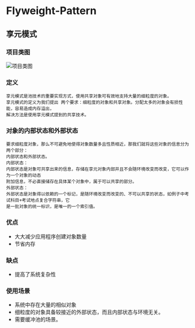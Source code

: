 # Flyweight-Pattern
## 享元模式
### 项目类图
![项目类图](https://github.com/qiaojiuyuan/Flyweight-Pattern/raw/master/project_class.png)
### 定义
```
享元模式是池技术的重要实现方式，使用共享对象可有效地支持大量的细粒度的对象。
享元模式的定义为我们提出 两个要求：细粒度的对象和共享对象。分配太多的对象会有损性能，容易造成内存溢出，
解决方法是使用享元模式提到的共享技术。
```
### 对象的内部状态和外部状态
```
要求细粒度对象，那么不可避免地使得对象数量多且性质相近，那我们就将这些对象的信息分为两个部分：
内部状态和外部状态。
内部状态：
内部状态是对象可共享出来的信息，存储在享元对象内部并且不会随环境改变而改变，它可以作为一个对象的动态
附加信息，不必直接储存在具体某个对象中，属于可以共享的部分。
外部状态：
外部状态是对象得以依赖的一个标记，是随环境改变而改变的、不可以共享的状态，如例子中考试科目+考试地点复合字符串，它
是一批对象的统一标识，是唯一的一个索引值。
```
### 优点
* 大大减少应用程序创建对象数量
* 节省内存
### 缺点
* 提高了系统复杂性
### 使用场景
* 系统中存在大量的相似对象
* 细粒度的对象具备较接近的外部状态，而且内部状态与环境无关。
* 需要缓冲池的场景。
